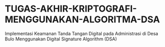 # TUGAS-AKHIR-KRIPTOGRAFI-MENGGUNAKAN-ALGORITMA-DSA
Implementasi Keamanan Tanda Tangan Digital pada Administrasi di Desa Bulo Menggunakan Digital Signature Algorithm (DSA)
